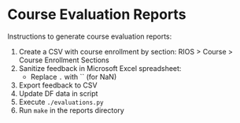 # Course Evaluation Reports

Instructions to generate course evaluation reports:

1. Create a CSV with course enrollment by section: RIOS > Course > Course
   Enrollment Sections
2. Sanitize feedback in Microsoft Excel spreadsheet:
   - Replace `.` with `` (for NaN)
3. Export feedback to CSV
4. Update DF data in script
5. Execute `./evaluations.py`
6. Run `make` in the reports directory
